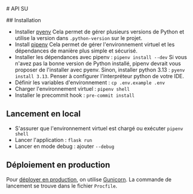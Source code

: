 # API SU

## Installation

* Installer [pyenv](https://github.com/pyenv/pyenv?tab=readme-ov-file#installation)
Cela permet de gérer plusieurs versions de Python et utilise la version dans `.python-version` sur le projet.
* Install [pipenv](https://pipenv.pypa.io/en/latest/installation.html)
Cela permet de gérer l'environnement virtuel et les dépendances de manière plus simple et sécurisé.
* Installer les dépendances avec pipenv : `pipenv install --dev`
Si vous n'avez pas la bonne version de Python installé, pipenv devrait vous proposer de l'installer avec pyenv. 
Sinon, installer python 3.13 : `pyenv install 3.13`.
Penser à configurer l'interpréteur python de votre IDE.
* Définir les variables d'environnement : `cp .env.example .env`
* Charger l'environnement virtuel : `pipenv shell`
* Installer le precommit hook : `pre-commit install`

## Lancement en local

* S'assurer que l'environnement virtuel est chargé ou exécuter `pipenv shell`
* Lancer l'application : `flask run`
* Lancer en mode debug : ajouter `--debug`

## Déploiement en production

Pour [déployer en production](https://flask.palletsprojects.com/en/stable/deploying/), on utilise [Gunicorn](https://flask.palletsprojects.com/en/stable/deploying/gunicorn/).
La commande de lancement se trouve dans le fichier `Procfile`.



